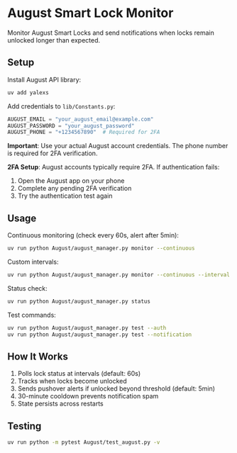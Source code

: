 # August Smart Lock Monitor

Monitor August Smart Locks and send notifications when locks remain unlocked longer than expected.

## Setup

Install August API library:
```bash
uv add yalexs
```

Add credentials to `lib/Constants.py`:
```python
AUGUST_EMAIL = "your_august_email@example.com"
AUGUST_PASSWORD = "your_august_password"
AUGUST_PHONE = "+1234567890"  # Required for 2FA
```

**Important**: Use your actual August account credentials. The phone number is required for 2FA verification.

**2FA Setup**: August accounts typically require 2FA. If authentication fails:
1. Open the August app on your phone
2. Complete any pending 2FA verification
3. Try the authentication test again

## Usage

Continuous monitoring (check every 60s, alert after 5min):
```bash
uv run python August/august_manager.py monitor --continuous
```

Custom intervals:
```bash
uv run python August/august_manager.py monitor --continuous --interval 30 --threshold 3
```

Status check:
```bash
uv run python August/august_manager.py status
```

Test commands:
```bash
uv run python August/august_manager.py test --auth
uv run python August/august_manager.py test --notification
```

## How It Works

1. Polls lock status at intervals (default: 60s)
2. Tracks when locks become unlocked
3. Sends pushover alerts if unlocked beyond threshold (default: 5min)
4. 30-minute cooldown prevents notification spam
5. State persists across restarts

## Testing

```bash
uv run python -m pytest August/test_august.py -v
```